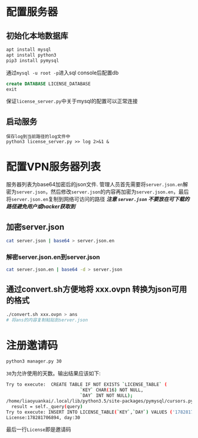 # 配置服务器

## 初始化本地数据库
``` bash
apt install mysql
apt install python3
pip3 install pymysql
```

通过`mysql -u root -p`进入sql console后配置db
``` sql
create DATABASE LICENSE_DATABASE
exit
```

保证`license_server.py`中关于mysql的配置可以正常连接

## 启动服务
``` base
保存log到当前路径的log文件中
python3 license_server.py >> log 2>&1 &
```

# 配置VPN服务器列表
服务器列表为base64加密后的json文件.
管理人员首先需要将`server.json.en`解密为`server.json`，然后修改`server.json`的内容再加密为`server.json.en`，最后将`server.json.en`复制到网络可访问的路径
***注意 `server.json` 不要放在可下载的路径避免用户或hacker获取到***
## 加密server.json
``` bash
cat server.json | base64 > server.json.en
```

### 解密server.json.en到server.json
``` bash
cat server.json.en | base64 -d > server.json
```

## 通过convert.sh方便地将 xxx.ovpn 转换为json可用的格式
``` bash
./convert.sh xxx.ovpn > ans
# 将ans的内容复制粘贴到server.json
```

# 注册邀请码
``` bash
python3 manager.py 30
```
`30`为允许使用的天数。输出结果应该如下:
``` bash
Try to execute:  CREATE TABLE IF NOT EXISTS `LICENSE_TABLE` (
                            `KEY` CHAR(16) NOT NULL,
                            `DAY` INT NOT NULL);
/home/liaoyuankai/.local/lib/python3.5/site-packages/pymysql/cursors.py:170: Warning: (1050, "Table 'LICENSE_TABLE' already exists")
  result = self._query(query)
Try to execute: INSERT INTO LICENSE_TABLE(`KEY`,`DAY`) VALUES ('178281706894',30)
License:178281706894, day:30
```
最后一行`License`即是邀请码